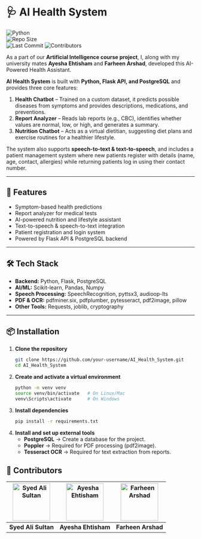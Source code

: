 # 🩺 AI Health System

![Python](https://img.shields.io/badge/Python-3.x-blue?logo=python)  
![Repo Size](https://img.shields.io/github/repo-size/alishah18105/Python-Coding-Journey)  
![Last Commit](https://img.shields.io/github/last-commit/alishah18105/Python-Coding-Journey)
![Contributors](https://img.shields.io/github/contributors/alishah18105/Python-Coding-Journey)  


As a part of our **Artificial Intelligence course project**, I, along with my university mates **Ayesha Ehtisham** and **Farheen Arshad**, developed this AI-Powered Health Assistant.  

**AI Health System** is built with **Python, Flask API, and PostgreSQL** and provides three core features:  

1. **Health Chatbot** – Trained on a custom dataset, it predicts possible diseases from symptoms and provides descriptions, medications, and preventions.  
2. **Report Analyzer** – Reads lab reports (e.g., CBC), identifies whether values are normal, low, or high, and generates a summary.  
3. **Nutrition Chatbot** – Acts as a virtual dietitian, suggesting diet plans and exercise routines for a healthier lifestyle.  

The system also supports **speech-to-text & text-to-speech**, and includes a patient management system where new patients register with details (name, age, contact, allergies) while returning patients log in using their contact number.

---

## 🚀 Features
- Symptom-based health predictions  
- Report analyzer for medical tests  
- AI-powered nutrition and lifestyle assistant  
- Text-to-speech & speech-to-text integration  
- Patient registration and login system  
- Powered by Flask API & PostgreSQL backend  

---

## 🛠️ Tech Stack
- **Backend:** Python, Flask, PostgreSQL  
- **AI/ML:** Scikit-learn, Pandas, Numpy  
- **Speech Processing:** SpeechRecognition, pyttsx3, audioop-lts  
- **PDF & OCR:** pdfminer.six, pdfplumber, pytesseract, pdf2image, pillow  
- **Other Tools:** Requests, joblib, cryptography  

---

## 📦 Installation

1. **Clone the repository**
   ```bash
   git clone https://github.com/your-username/AI_Health_System.git
   cd AI_Health_System

2. **Create and activate a virtual environment**
    ```bash
   python -m venv venv
   source venv/bin/activate   # On Linux/Mac
   venv\Scripts\activate      # On Windows

3. **Install dependencies**
    ```bash
    pip install -r requirements.txt

4. **Install and set up external tools**
    - **PostgreSQL** → Create a database for the project.
    - **Poppler** → Required for PDF processing (pdf2image).
    - **Tesseract OCR** → Required for text extraction from reports.


## 👥 Contributors  

| [<img src="https://github.com/alishah18105.png" width="100px;" alt="Syed Ali Sultan"/>](https://github.com/alishah18105) | [<img src="https://github.com/ayeshaehtisham.png" width="100px;" alt="Ayesha Ehtisham"/>](https://github.com/ayeshaehtisham) | [<img src="https://github.com/FarheenArshad3377.png" width="100px;" alt="Farheen Arshad"/>](https://github.com/FarheenArshad3377) |
|:---:|:---:|:---:|
| **Syed Ali Sultan** | **Ayesha Ehtisham** | **Farheen Arshad** |

